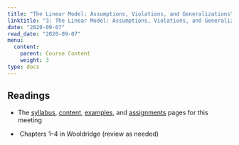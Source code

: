 ```yaml
---
title: "The Linear Model: Assumptions, Violations, and Generalizations"
linktitle: "3: The Linear Model: Assumptions, Violations, and Generalizations"
date: "2020-09-07"
read_date: "2020-09-07"
menu:
  content:
    parent: Course Content
    weight: 3
type: docs
---
```


## Readings

- The [syllabus](/syllabus/), [content](/content/), [examples](/example/), and [assignments](/assigment/) pages for this meeting

- <i class="fas fa-book"></i> &nbsp;Chapters 1–4 in Wooldridge (review as needed)

